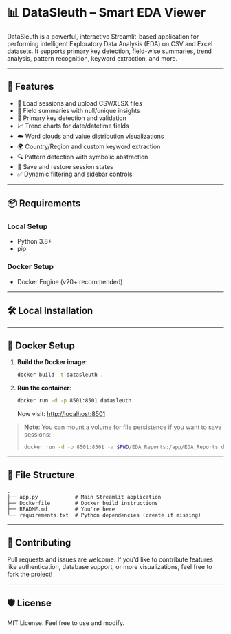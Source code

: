 # 📊 DataSleuth – Smart EDA Viewer

DataSleuth is a powerful, interactive Streamlit-based application for performing intelligent Exploratory Data Analysis (EDA) on CSV and Excel datasets. It supports primary key detection, field-wise summaries, trend analysis, pattern recognition, keyword extraction, and more.

---

## 🚀 Features

- 📂 Load sessions and upload CSV/XLSX files  
- 🧾 Field summaries with null/unique insights  
- 🔎 Primary key detection and validation  
- 📈 Trend charts for date/datetime fields  
- ☁️ Word clouds and value distribution visualizations  
- 🌍 Country/Region and custom keyword extraction  
- 🔍 Pattern detection with symbolic abstraction  
- 💾 Save and restore session states  
- ✅ Dynamic filtering and sidebar controls

---

## 📦 Requirements

### Local Setup
- Python 3.8+
- pip

### Docker Setup
- Docker Engine (v20+ recommended)

---

## 🛠️ Local Installation



---

## 🐳 Docker Setup

1. **Build the Docker image**:

   ```bash
   docker build -t datasleuth .
   ```

2. **Run the container**:

   ```bash
   docker run -d -p 8501:8501 datasleuth
   ```

   Now visit: [http://localhost:8501](http://localhost:8501)

> **Note**: You can mount a volume for file persistence if you want to save sessions:
>
> ```bash
> docker run -d -p 8501:8501 -v $PWD/EDA_Reports:/app/EDA_Reports datasleuth
> ```

---

## 📁 File Structure

```
.
├── app.py            # Main Streamlit application
├── Dockerfile        # Docker build instructions
├── README.md         # You're here
└── requirements.txt  # Python dependencies (create if missing)
```
---

## 🤝 Contributing

Pull requests and issues are welcome. If you'd like to contribute features like authentication, database support, or more visualizations, feel free to fork the project!

---

## 🛡️ License

MIT License. Feel free to use and modify.
